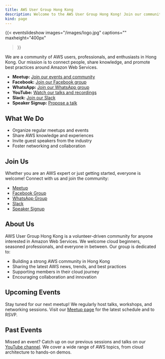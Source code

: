 ```yaml
---
title: AWS User Group Hong Kong
description: Welcome to the AWS User Group Hong Kong! Join our community to learn, share, and connect with AWS enthusiasts in Hong Kong.
kind: page
---
```


{{< eventslideshow 
images="/images/logo.jpg"
captions=""
maxheight="400px"
>}}

We are a community of AWS users, professionals, and enthusiasts in Hong Kong. Our mission is to connect people, share knowledge, and promote best practices around Amazon Web Services.

- **Meetup:** [Join our events and community](https://www.meetup.com/hong-kong-amazon-aws-user-group/)
- **Facebook:** [Join our Facebook group](https://www.facebook.com/groups/awshkug)
- **WhatsApp:** [Join our WhatsApp group](https://chat.whatsapp.com/DJpkuXPOGy6LKSnmb32b21)
- **YouTube:** [Watch our talks and recordings](https://www.youtube.com/@AWSUGHK)
- **Slack:** [Join our Slack](https://awsughk.slack.com/join/shared_invite/zt-1rkztoxuv-fvsuNBHp8Yi1LrKUAxWH7A)
- **Speaker Signup:** [Propose a talk](https://docs.google.com/forms/d/e/1FAIpQLSf4EKrVcfNw-NgMMXWUm7zwBdhSAE2GzmPScTzkPdoyjggd2g/viewform?fbclid=IwZXh0bgNhZW0BMQABHfRg47tf4DkHUyowMswC0jDg7E_myE65j5hUZX1X79zrKZNsfGJiZc4ljQ_aem_avzO10z7_LeqC8G26-ITLA)

## What We Do

- Organize regular meetups and events
- Share AWS knowledge and experiences
- Invite guest speakers from the industry
- Foster networking and collaboration

## Join Us

Whether you are an AWS expert or just getting started, everyone is welcome! Connect with us and join the community:

- [Meetup](https://www.meetup.com/hong-kong-amazon-aws-user-group/)
- [Facebook Group](https://www.facebook.com/groups/awshkug)
- [WhatsApp Group](https://chat.whatsapp.com/DJpkuXPOGy6LKSnmb32b21)
- [Slack](https://awsughk.slack.com/join/shared_invite/zt-1rkztoxuv-fvsuNBHp8Yi1LrKUAxWH7A)
- [Speaker Signup](https://docs.google.com/forms/d/e/1FAIpQLSf4EKrVcfNw-NgMMXWUm7zwBdhSAE2GzmPScTzkPdoyjggd2g/viewform?fbclid=IwZXh0bgNhZW0BMQABHfRg47tf4DkHUyowMswC0jDg7E_myE65j5hUZX1X79zrKZNsfGJiZc4ljQ_aem_avzO10z7_LeqC8G26-ITLA)

## About Us

AWS User Group Hong Kong is a volunteer-driven community for anyone interested in Amazon Web Services. We welcome cloud beginners, seasoned professionals, and everyone in between. Our group is dedicated to:

- Building a strong AWS community in Hong Kong
- Sharing the latest AWS news, trends, and best practices
- Supporting members in their cloud journey
- Encouraging collaboration and innovation

## Upcoming Events

Stay tuned for our next meetup! We regularly host talks, workshops, and networking sessions. Visit our [Meetup page](https://www.meetup.com/hong-kong-amazon-aws-user-group/) for the latest schedule and to RSVP.

## Past Events

Missed an event? Catch up on our previous sessions and talks on our [YouTube channel](https://www.youtube.com/@AWSUGHK). We cover a wide range of AWS topics, from cloud architecture to hands-on demos.
